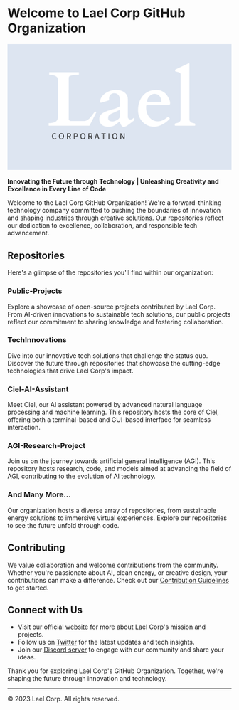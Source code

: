 # Welcome to Lael Corp GitHub Organization

![Lael Corp Logo](https://github.com/Lael-Inc/.github/blob/main/assets/logo.png)

**Innovating the Future through Technology | Unleashing Creativity and Excellence in Every Line of Code**

Welcome to the Lael Corp GitHub Organization! We're a forward-thinking technology company committed to pushing the boundaries of innovation and shaping industries through creative solutions. Our repositories reflect our dedication to excellence, collaboration, and responsible tech advancement.

## Repositories

Here's a glimpse of the repositories you'll find within our organization:

### Public-Projects

Explore a showcase of open-source projects contributed by Lael Corp. From AI-driven innovations to sustainable tech solutions, our public projects reflect our commitment to sharing knowledge and fostering collaboration.

### TechInnovations

Dive into our innovative tech solutions that challenge the status quo. Discover the future through repositories that showcase the cutting-edge technologies that drive Lael Corp's impact.

### Ciel-AI-Assistant

Meet Ciel, our AI assistant powered by advanced natural language processing and machine learning. This repository hosts the core of Ciel, offering both a terminal-based and GUI-based interface for seamless interaction.

### AGI-Research-Project

Join us on the journey towards artificial general intelligence (AGI). This repository hosts research, code, and models aimed at advancing the field of AGI, contributing to the evolution of AI technology.

### And Many More...

Our organization hosts a diverse array of repositories, from sustainable energy solutions to immersive virtual experiences. Explore our repositories to see the future unfold through code.

## Contributing

We value collaboration and welcome contributions from the community. Whether you're passionate about AI, clean energy, or creative design, your contributions can make a difference. Check out our [Contribution Guidelines](CONTRIBUTING.md) to get started.

## Connect with Us

- Visit our official [website](https://www.laelcorp.com) for more about Lael Corp's mission and projects.
- Follow us on [Twitter](https://twitter.com/LaelCorp) for the latest updates and tech insights.
- Join our [Discord server](https://discord.gg/laelcorp) to engage with our community and share your ideas.

Thank you for exploring Lael Corp's GitHub Organization. Together, we're shaping the future through innovation and technology.

---
© 2023 Lael Corp. All rights reserved.
